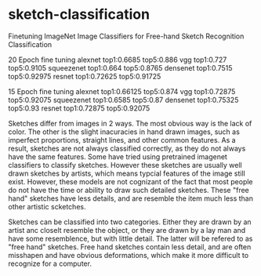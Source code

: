 # sketch-classification
Finetuning ImageNet Image Classifiers for Free-hand Sketch Recognition Classification

20 Epoch fine tuning
alexnet     top1:0.6685  top5:0.886
vgg         top1:0.727   top5:0.9105
squeezenet  top1:0.664   top5:0.8765
densenet    top1:0.7515  top5:0.92975
resnet      top1:0.72625 top5:0.91725

15 Epoch fine tuning
alexnet     top1:0.66125 top5:0.874
vgg         top1:0.72875 top5:0.92075
squeezenet  top1:0.6585  top5:0.87
densenet    top1:0.75325 top5:0.93
resnet      top1:0.72875 top5:0.92075


Sketches differ from images in 2 ways. The most obvious way is the lack of color. The other is the slight inacuracies in hand drawn images, such as imperfect proportions, straight lines, and other common features. As a result, sketches are not always classified correctly, as they do not always have the same features.
Some have tried using pretrained imagenet classifiers to classify sketches. However these sketches are usually well drawn sketches by artists, which means typcial features of the image still exist. However, these models are not cognizant of the fact that most people do not have the time or ability to draw such detailed sketches.
These "free hand" sketches have less details, and are resemble the item much less than other artistic scketches.

Sketches can be classified into two categories. Either they are drawn by an artist anc closelt resemble the object, or they are drawn by a lay man and have some resemblence, but with little detail. The latter will be refered to as "free hand" sketches. Free hand sketches contain less detail, and are often misshapen and have obvious deformations, which make it more difficult to recognize for a computer. 